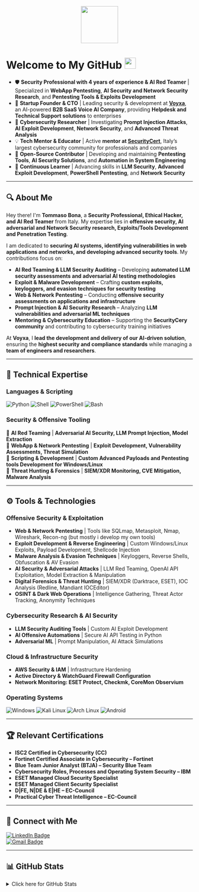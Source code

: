 <div id="header" align="center">
  <img src="https://media.giphy.com/media/YRMb6dd7zprS00JdGZ/giphy.gif" width="100"/>
</div>

# Welcome to My GitHub <img src="https://raw.githubusercontent.com/aemmadi/aemmadi/master/wave.gif" width="30">

- 🛡 **Security Professional with 4 years of experience & AI Red Teamer** | Specialized in **WebApp Pentesting**, **AI Security and Network Security Research**, and **Pentesting Tools & Exploits Development**  
- 🚀 **Startup Founder & CTO** | Leading security & development at **[Voyxa](https://voyxa.com)**, an AI-powered **B2B SaaS Voice AI Company**, providing **Helpdesk and Technical Support solutions** to enterprises  
- 🔬 **Cybersecurity Researcher** | Investigating **Prompt Injection Attacks**, **AI Exploit Development**, **Network Security**, and **Advanced Threat Analysis**  
- 💡 **Tech Mentor & Educator** | Active **mentor at [SecurityCert](https://securitycert.it)**, Italy’s largest cybersecurity community for professionals and companies  
- 🎯 **Open-Source Contributor** | Developing and maintaining **Pentesting Tools**, **AI Security Solutions**, and **Automation in System Engineering**  
- 👾 **Continuous Learner** | Advancing skills in **LLM Security**, **Advanced Exploit Development**, **PowerShell Pentesting**, and **Network Security**  

---

## 🔍 About Me

Hey there! I'm **Tommaso Bona**, a **Security Professional, Ethical Hacker, and AI Red Teamer** from Italy. My expertise lies in **offensive security, AI adversarial and Network Security research, Exploits/Tools Development and Penetration Testing**.  

I am dedicated to **securing AI systems, identifying vulnerabilities in web applications and networks, and developing advanced security tools**. My contributions focus on:  

- **AI Red Teaming & LLM Security Auditing** – Developing **automated LLM security assessments and adversarial AI testing methodologies**  
- **Exploit & Malware Development** – Crafting **custom exploits, keyloggers, and evasion techniques for security testing**  
- **Web & Network Pentesting** – Conducting **offensive security assessments on applications and infrastructure**  
- **Prompt Injection & AI Security Research** – Analyzing **LLM vulnerabilities and adversarial ML techniques**  
- **Mentoring & Cybersecurity Education** – Supporting the **SecurityCery community** and contributing to cybersecurity training initiatives  

At **Voyxa**, I **lead the development and delivery of our AI-driven solution**, ensuring the **highest security and compliance standards** while managing a **team of engineers and researchers**.  

---

## 🔧 Technical Expertise  

### **Languages & Scripting**  
![Python](https://img.shields.io/badge/-Python-black?style=flat-square&logo=Python)
![Shell](https://img.shields.io/badge/-Shell-5391FE?style=flat-square&logo=PowerShell&logoColor=white)
![PowerShell](https://img.shields.io/badge/-PowerShell-blue?style=flat-square&logo=PowerShell)
![Bash](https://img.shields.io/badge/-Bash-4EAA25?style=flat-square&logo=gnubash&logoColor=white)

### **Security & Offensive Tooling**  
🔹 **AI Red Teaming** | **Adversarial AI Security, LLM Prompt Injection, Model Extraction**  
🔹 **WebApp & Network Pentesting** | **Exploit Development, Vulnerability Assessments, Threat Simulation**  
🔹 **Scripting & Development** | **Custom Advanced Payloads and Pentesting tools Development for Windows/Linux**  
🔹 **Threat Hunting & Forensics** | **SIEM/XDR Monitoring, CVE Mitigation, Malware Analysis**  

---

## ⚙️ Tools & Technologies  

### **Offensive Security & Exploitation**  
- **Web & Network Pentesting** | Tools like SQLmap, Metasploit, Nmap, Wireshark, Recon-ng (but mostly i develop my own tools)   
- **Exploit Development & Reverse Engineering** | Custom Windows/Linux Exploits, Payload Development, Shellcode Injection  
- **Malware Analysis & Evasion Techniques** | Keyloggers, Reverse Shells, Obfuscation & AV Evasion  
- **AI Security & Adversarial Attacks** | LLM Red Teaming, OpenAI API Exploitation, Model Extraction & Manipulation  
- **Digital Forensics & Threat Hunting** | SIEM/XDR (Darktrace, ESET), IOC Analysis (Redline, Mandiant IOCEditor)  
- **OSINT & Dark Web Operations** | Intelligence Gathering, Threat Actor Tracking, Anonymity Techniques    

### **Cybersecurity Research & AI Security**  
- **LLM Security Auditing Tools** | Custom AI Exploit Development  
- **AI Offensive Automations** | Secure AI API Testing in Python 
- **Adversarial ML** | Prompt Manipulation, AI Attack Simulations  

### **Cloud & Infrastructure Security**  
- **AWS Security & IAM** | Infrastructure Hardening  
- **Active Directory & WatchGuard Firewall Configuration**  
- **Network Monitoring: ESET Protect, Checkmk, CoreMon Observium**  

### **Operating Systems**  
![Windows](https://img.shields.io/badge/Windows-0078D6?style=for-the-badge&logo=windows&logoColor=white)
![Kali Linux](https://img.shields.io/badge/Kali_Linux-557C94?style=for-the-badge&logo=kali-linux&logoColor=white)
![Arch Linux](https://img.shields.io/badge/Arch_Linux-1793D1?style=for-the-badge&logo=arch-linux&logoColor=white)
![Android](https://img.shields.io/badge/Android-3DDC84?style=for-the-badge&logo=android&logoColor=white)

---

## 🏆 Relevant Certifications  

- **ISC2 Certified in Cybersecurity (CC)**
- **Fortinet Certified Associate in Cybersecurity – Fortinet** 
- **Blue Team Junior Analyst (BTJA) – Security Blue Team** 
- **Cybersecurity Roles, Processes and Operating System Security – IBM**  
- **ESET Managed Cloud Security Specialist**
- **ESET Managed Client Security Specialist** 
- **D|FE, N|DE & E|HE – EC-Council**  
- **Practical Cyber Threat Intelligence – EC-Council**  

---

## 🔗 Connect with Me  

[![LinkedIn Badge](https://img.shields.io/badge/-TommasoBona-blue?style=flat-square&logo=Linkedin&logoColor=white&link=https://www.linkedin.com/in/tommaso-bona-20b76b232)](https://www.linkedin.com/in/tommaso-bona-20b76b232)  
[![Gmail Badge](https://img.shields.io/badge/-tommasobona04@gmail.com-c14438?style=flat-square&logo=Gmail&logoColor=white&link=mailto:tommasobona04@gmail.com)](mailto:tommasobona04@gmail.com)  

---

## 📊 GitHub Stats  

<details>
  <summary>Click here for GitHub Stats</summary>
  <p align="center">
    <img alt="GitHub Stats" src="https://github-readme-stats.vercel.app/api?username=ParzivalHack&show_icons=true&hide=issues&icon_color=000000&hide_border=true&title_color=5391FE&text_color=555">
    <br>
    <img alt="Top Language" src="https://github-readme-stats.vercel.app/api/top-langs/?username=ParzivalHack&hide=html,&hide_border=true&title_color=5391FE&text_color=555">
  </p>
</details>
